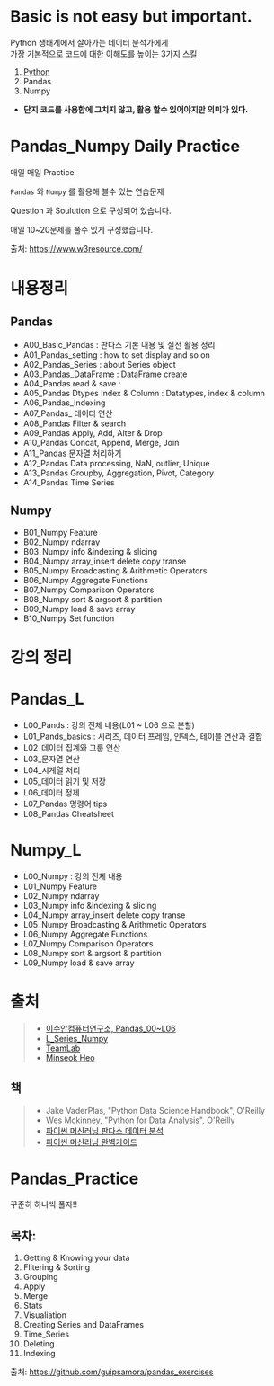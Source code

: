 # Basic is not easy but important.

Python 생태계에서 살아가는 데이터 분석가에게 <br>
가장 기본적으로 코드에 대한 이해도를 높이는 3가지 스킬

1. [Python](https://github.com/SeWonKwon/Python_from_scratch)
2. Pandas
3. Numpy

* **단지 코드를 사용함에 그치지 않고, 활용 할수 있어야지만 의미가 있다.**


# Pandas_Numpy Daily Practice

매일 매일 Practice

`Pandas` 와 `Numpy` 를 활용해 볼수 있는 연습문제

Question 과 Soulution 으로 구성되어 있습니다.

매일 10~20문제를 풀수 있게 구성했습니다. 


출처: https://www.w3resource.com/


# 내용정리

## Pandas
* A00_Basic_Pandas : 판다스 기본 내용 및 실전 활용 정리
* A01_Pandas_setting : how to set display and so on
* A02_Pandas_Series : about Series object
* A03_Pandas_DataFrame : DataFrame create 
* A04_Pandas read & save :
* A05_Pandas Dtypes Index & Column : Datatypes, index & column 
* A06_Pandas_Indexing
* A07_Pandas_ 데이터 연산
* A08_Pandas Filter & search 
* A09_Pandas Apply, Add, Alter & Drop
* A10_Pandas Concat, Append, Merge, Join
* A11_Pandas 문자열 처리하기
* A12_Pandas Data processing, NaN, outlier, Unique
* A13_Pandas Groupby, Aggregation, Pivot, Category
* A14_Pandas Time Series

## Numpy
* B01_Numpy Feature
* B02_Numpy ndarray
* B03_Numpy info &indexing & slicing
* B04_Numpy array_insert delete copy transe
* B05_Numpy Broadcasting & Arithmetic Operators
* B06_Numpy Aggregate Functions
* B07_Numpy Comparison Operators
* B08_Numpy sort & argsort & partition
* B09_Numpy load & save array
* B10_Numpy Set function




# 강의 정리
# Pandas_L
* L00_Pands : 강의 전체 내용(L01 ~ L06 으로 분할)
* L01_Pands_basics : 시리즈, 데이터 프레임, 인덱스, 테이블 연산과 결합
* L02_데이터 집계와 그룹 연산
* L03_문자열 연산
* L04_시계열 처리
* L05_데이터 읽기 및 저장
* L06_데이터 정제
* L07_Pandas 명령어 tips
* L08_Pandas Cheatsheet

# Numpy_L
* L00_Numpy : 강의 전체 내용
* L01_Numpy Feature 
* L02_Numpy ndarray 
* L03_Numpy info &indexing & slicing 
* L04_Numpy array_insert delete copy transe 
* L05_Numpy Broadcasting & Arithmetic Operators 
* L06_Numpy Aggregate Functions 
* L07_Numpy Comparison Operators 
* L08_Numpy sort & argsort & partition 
* L09_Numpy load & save array 



# 출처
> * [이수안컴퓨터연구소, Pandas_00~L06](https://www.youtube.com/watch?v=lG8pEwvYwCw&list=PL7ZVZgsnLwEEZcVusN-fV_sJhQHq833OS&index=2)
> * [L_Series_Numpy](https://www.youtube.com/watch?v=mirZPrWwvao&list=PL7ZVZgsnLwEEZcVusN-fV_sJhQHq833OS&index=1) 
> * [TeamLab](https://www.youtube.com/watch?v=aHthqCgsSFs&list=PLBHVuYlKEkULZLnKLzRq1CnNBOBlBTkqp&index=1)
> * [Minseok Heo](https://github.com/minsuk-heo/pandas)

## 책
> * Jake VaderPlas, "Python Data Science Handbook", O'Reilly
> * Wes Mckinney, "Python for Data Analysis", O'Reilly
> * [파이썬 머신러닝 판다스 데이터 분석](http://www.yes24.com/Product/Goods/74258258)  
> * [파이썬 머신러닝 완벽가이드](https://book.naver.com/bookdb/book_detail.nhn?bid=16238302)
 

# Pandas_Practice

꾸준히 하나씩 풀자!! 

## 목차:
1. Getting & Knowing your data
2. Flitering & Sorting
3. Grouping
4. Apply
5. Merge
6. Stats
7. Visualiation
8. Creating Series and DataFrames
9. Time_Series
10. Deleting
11. Indexing

출처: https://github.com/guipsamora/pandas_exercises
